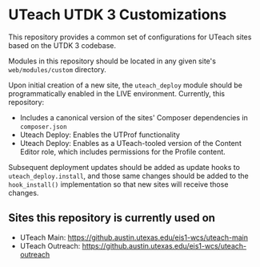 # UTeach UTDK 3 Customizations
This repository provides a common set of configurations for UTeach sites based on the UTDK 3 codebase.

Modules in this repository should be located in any given site's `web/modules/custom` directory.

Upon initial creation of a new site, the `uteach_deploy` module should be programmatically enabled in the LIVE environment. Currently, this repository:

- Includes a canonical version of the sites' Composer dependencies in `composer.json`
- Uteach Deploy: Enables the UTProf functionality
- Uteach Deploy: Enables as a UTeach-tooled version of the Content Editor role, which includes permissions for the Profile content.

Subsequent deployment updates should be added as update hooks to `uteach_deploy.install`, and those same changes should be added to the `hook_install()` implementation so that new sites will receive those changes.

## Sites this repository is currently used on
- UTeach Main: https://github.austin.utexas.edu/eis1-wcs/uteach-main
- UTeach Outreach: https://github.austin.utexas.edu/eis1-wcs/uteach-outreach